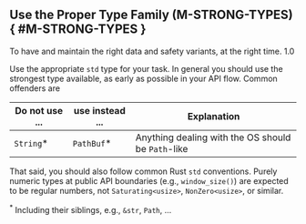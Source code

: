 ﻿<!-- Copyright (c) Microsoft Corporation. Licensed under the MIT license. -->

## Use the Proper Type Family (M-STRONG-TYPES) { #M-STRONG-TYPES }

<why>To have and maintain the right data and safety variants, at the right time.</why>
<version>1.0</version>

Use the appropriate `std` type for your task. In general you should use the strongest type available, as early as possible in your API flow. Common offenders are

| Do not use ... | use instead ... | Explanation |
| --- | --- | --- |
| `String`* | `PathBuf`* | Anything dealing with the OS should be `Path`-like |

That said, you should also follow common Rust `std` conventions. Purely numeric types at public API boundaries (e.g., `window_size()`) are expected to
be regular numbers, not `Saturating<usize>`, `NonZero<usize>`, or similar.

<footnotes>

<sup>*</sup> Including their siblings, e.g., `&str`, `Path`, ...

</footnotes>

